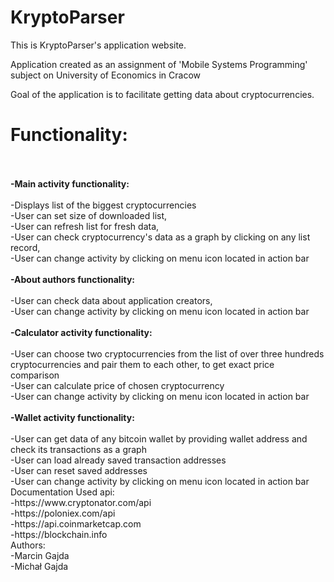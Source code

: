 # KryptoParser
This is KryptoParser's application website.

Application created as an assignment of 'Mobile Systems Programming' subject on University of Economics in Cracow

Goal of the application is to facilitate getting data about cryptocurrencies.
<br>
<h1><b>Functionality:</b></h1>
<br><br>
 <b>-Main activity functionality:</b>
  <br><br>
    -Displays list of the biggest cryptocurrencies
    <br>
    -User can set size of downloaded list,
    <br>
    -User can refresh list for fresh data,
    <br>
    -User can check cryptocurrency's data as a graph by clicking on any list record,
    <br>
    -User can change activity by clicking on menu icon located in action bar
    <br><br>
  <b>-About authors functionality:</b>
  <br><br>
    -User can check data about application creators,
    <br>
    -User can change activity by clicking on menu icon located in action bar
    <br><br>
  <b>-Calculator activity functionality:</b>
  <br><br>
    -User can choose two cryptocurrencies from the list of over three hundreds cryptocurrencies and pair them to each other, to get exact price comparison
    <br>
    -User can calculate price of chosen cryptocurrency
    <br>
    -User can change activity by clicking on menu icon located in action bar
    <br><br>
  <b>-Wallet activity functionality:</b>
  <br><br>
    -User can get data of any bitcoin wallet by providing wallet address and check its transactions as a graph
    <br>
    -User can load already saved transaction addresses
    <br>
    -User can reset saved addresses
    <br>
    -User can change activity by clicking on menu icon located in action bar
    <br>
    Documentation
    Used api:
    <br>
    -https://www.cryptonator.com/api
    <br>
    -https://poloniex.com/api
    <br>
    -https://api.coinmarketcap.com
    <br>
    -https://blockchain.info
    <br>
    Authors:
    <br>
-Marcin Gajda
<br>
-Michał Gajda
